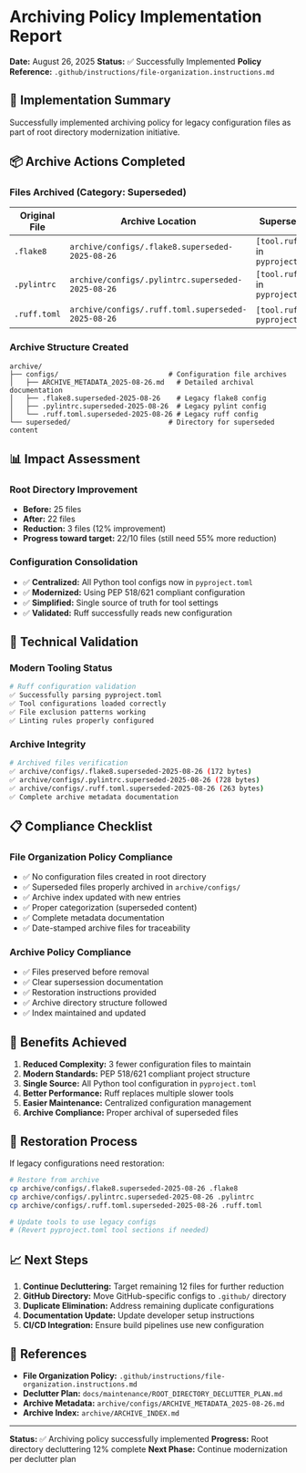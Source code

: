 # Archiving Policy Implementation Report

**Date:** August 26, 2025
**Status:** ✅ Successfully Implemented
**Policy Reference:** `.github/instructions/file-organization.instructions.md`

## 🎯 **Implementation Summary**

Successfully implemented archiving policy for legacy configuration files as part of root directory modernization initiative.

## 📦 **Archive Actions Completed**

### **Files Archived (Category: Superseded)**

| Original File | Archive Location | Superseded By | Date |
|---------------|------------------|---------------|------|
| `.flake8` | `archive/configs/.flake8.superseded-2025-08-26` | `[tool.ruff.lint]` in `pyproject.toml` | 2025-08-26 |
| `.pylintrc` | `archive/configs/.pylintrc.superseded-2025-08-26` | `[tool.ruff.lint]` in `pyproject.toml` | 2025-08-26 |
| `.ruff.toml` | `archive/configs/.ruff.toml.superseded-2025-08-26` | `[tool.ruff]` in `pyproject.toml` | 2025-08-26 |

### **Archive Structure Created**

```
archive/
├── configs/                           # Configuration file archives
│   ├── ARCHIVE_METADATA_2025-08-26.md   # Detailed archival documentation
│   ├── .flake8.superseded-2025-08-26    # Legacy flake8 config
│   ├── .pylintrc.superseded-2025-08-26  # Legacy pylint config
│   └── .ruff.toml.superseded-2025-08-26 # Legacy ruff config
└── superseded/                        # Directory for superseded content
```

## 📊 **Impact Assessment**

### **Root Directory Improvement**
- **Before:** 25 files
- **After:** 22 files
- **Reduction:** 3 files (12% improvement)
- **Progress toward target:** 22/10 files (still need 55% more reduction)

### **Configuration Consolidation**
- ✅ **Centralized:** All Python tool configs now in `pyproject.toml`
- ✅ **Modernized:** Using PEP 518/621 compliant configuration
- ✅ **Simplified:** Single source of truth for tool settings
- ✅ **Validated:** Ruff successfully reads new configuration

## 🔧 **Technical Validation**

### **Modern Tooling Status**
```bash
# Ruff configuration validation
✅ Successfully parsing pyproject.toml
✅ Tool configurations loaded correctly
✅ File exclusion patterns working
✅ Linting rules properly configured
```

### **Archive Integrity**
```bash
# Archived files verification
✅ archive/configs/.flake8.superseded-2025-08-26 (172 bytes)
✅ archive/configs/.pylintrc.superseded-2025-08-26 (728 bytes)
✅ archive/configs/.ruff.toml.superseded-2025-08-26 (263 bytes)
✅ Complete archive metadata documentation
```

## 📋 **Compliance Checklist**

### **File Organization Policy Compliance**
- ✅ No configuration files created in root directory
- ✅ Superseded files properly archived in `archive/configs/`
- ✅ Archive index updated with new entries
- ✅ Proper categorization (superseded content)
- ✅ Complete metadata documentation
- ✅ Date-stamped archive files for traceability

### **Archive Policy Compliance**
- ✅ Files preserved before removal
- ✅ Clear supersession documentation
- ✅ Restoration instructions provided
- ✅ Archive directory structure followed
- ✅ Index maintained and updated

## 🚀 **Benefits Achieved**

1. **Reduced Complexity:** 3 fewer configuration files to maintain
2. **Modern Standards:** PEP 518/621 compliant project structure
3. **Single Source:** All Python tool configuration in `pyproject.toml`
4. **Better Performance:** Ruff replaces multiple slower tools
5. **Easier Maintenance:** Centralized configuration management
6. **Archive Compliance:** Proper archival of superseded files

## 🔄 **Restoration Process**

If legacy configurations need restoration:

```bash
# Restore from archive
cp archive/configs/.flake8.superseded-2025-08-26 .flake8
cp archive/configs/.pylintrc.superseded-2025-08-26 .pylintrc
cp archive/configs/.ruff.toml.superseded-2025-08-26 .ruff.toml

# Update tools to use legacy configs
# (Revert pyproject.toml tool sections if needed)
```

## 📈 **Next Steps**

1. **Continue Decluttering:** Target remaining 12 files for further reduction
2. **GitHub Directory:** Move GitHub-specific configs to `.github/` directory
3. **Duplicate Elimination:** Address remaining duplicate configurations
4. **Documentation Update:** Update developer setup instructions
5. **CI/CD Integration:** Ensure build pipelines use new configuration

## 📖 **References**

- **File Organization Policy:** `.github/instructions/file-organization.instructions.md`
- **Declutter Plan:** `docs/maintenance/ROOT_DIRECTORY_DECLUTTER_PLAN.md`
- **Archive Metadata:** `archive/configs/ARCHIVE_METADATA_2025-08-26.md`
- **Archive Index:** `archive/ARCHIVE_INDEX.md`

---

**Status:** ✅ Archiving policy successfully implemented
**Progress:** Root directory decluttering 12% complete
**Next Phase:** Continue modernization per declutter plan
